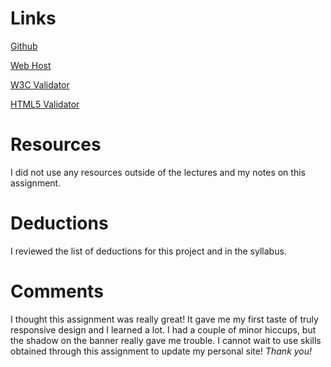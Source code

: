 # Links

[Github](https://github.com/ksmaxey/project_transformation_maxey_kyle)

[Web Host](http://www.ksmaxey.com/responsive/)

[W3C Validator](https://jigsaw.w3.org/css-validator/validator?uri=http%3A%2F%2Fwww.ksmaxey.com%2Fresponsive%2F&profile=css3&usermedium=all&warning=1&vextwarning=&lang=en)

[HTML5 Validator](https://gsnedders.html5.org/outliner/process.py?url=http%3A%2F%2Fwww.ksmaxey.com%2Fresponsive%2F)

# Resources
I did not use any resources outside of the lectures and my notes on this assignment.
    
# Deductions
I reviewed the list of deductions for this project and in the syllabus.

# Comments
I thought this assignment was really great!  It gave me my first taste of truly responsive design and I learned a lot.  I had a couple of minor hiccups, but the shadow on the banner really gave me trouble.  I cannot wait to use skills obtained through this assignment to update my personal site! _Thank you!_
